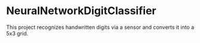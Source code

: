 # NeuralNetworkDigitClassifier
This project recognizes handwritten digits via a sensor and converts it into a 5x3 grid. 
